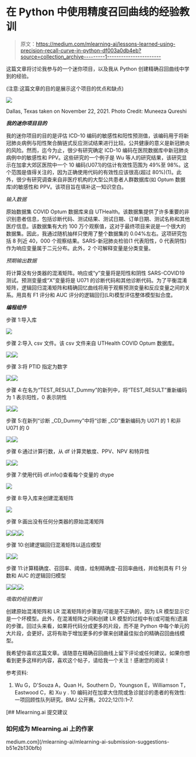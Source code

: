 # 在 Python 中使用精度召回曲线的经验教训

> 原文：<https://medium.com/mlearning-ai/lessons-learned-using-precision-recall-curve-in-python-df003a0db4eb?source=collection_archive---------1----------------------->

这篇文章将讨论我参与的一个迷你项目，以及我从 Python 创建精确召回曲线中学到的经验。

(注意:这篇文章的目的是展示这个项目的优点和缺点)

![](img/5c4d84885d641c462ef50d9d6348c9a0.png)

Dallas, Texas taken on November 22, 2021\. Photo Credit: Muneeza Qureshi

***我的迷你项目目的***

我的迷你项目的目的是评估 ICD-10 编码的敏感性和阳性预测值，该编码用于将新冠肺炎病例与阳性聚合酶链式反应测试结果进行比较。公共健康的意义是新冠肺炎的风险。然而，迄今为止，很少有研究确定 ICD-10 编码在医院数据库中新冠肺炎病例中的敏感性和 PPV。这些研究的一个例子是 Wu 等人的研究结果，该研究显示在加拿大郊区医院中一个 10 编码(U07.1)的估计有效性范围为 49%至 98%。这个范围是值得关注的，因为正确使用代码的有效性应该很高(超过 80%)(1)。此外，很少有研究调查来自非医疗机构的大型公共患者人群数据库(如 Optum 数据库)的敏感性和 PPV。该项目旨在填补这一知识空白。

*输入数据*

原始数据集 COVID Optum 数据库来自 UTHealth。该数据集提供了许多重要的非识别患者信息，包括诊断代码、测试结果、测试日期、订单日期、测试名称和其他医疗信息。该数据集有大约 100 万个观察值，这对于最终项目来说是一个很大的数据集。因此，我通过随机抽样只使用了整个数据集的 0.04%左右。这项研究包括 8 列近 40，000 个观察结果。SARS-新冠肺炎检验(1 代表阳性，0 代表阴性)作为响应变量属于二元分布。此外，2 个可解释变量是分类变量。

*预期输出数据*

将计算没有分类器的混淆矩阵。响应或“y”变量将是阳性和阴性 SARS-COVID19 测试。预测变量或“X”变量将是 U071 的诊断代码和其他诊断代码。为了平衡混淆矩阵，逻辑回归混淆矩阵和精确回忆曲线将用于观察预测变量和反应变量之间的关系。用具有 F1 评分和 AUC 评分的逻辑回归(LR)模型评估整体模型拟合度。

***编程组件***

步骤 1:导入库

![](img/ecf1fb7dfdf3e4904870c39b943dfe0c.png)

步骤 2:导入 csv 文件。该 csv 文件来自 UTHealth COVID Optum 数据库。

![](img/5b1405633022afd515a3319003015910.png)![](img/81799bb45777394f438d86cc1e2994cb.png)

步骤 3:将 PTID 指定为数字

![](img/464c897258b571f3dccfdf7a6a6fefbc.png)![](img/7800049678dfe98b5f75a9f058bf1ed7.png)

步骤 4:在名为“TEST_RESULT_Dummy”的新列中，将“TEST_RESULT”重新编码为 1 表示阳性，0 表示阴性

![](img/67ba3cff708d8bd550b12593dd24ce04.png)![](img/e0346af7b74ac5db1ef9d69e3142d747.png)

步骤 5:在新列“诊断 _CD_Dummy”中将“诊断 _CD”重新编码为 U071 的 1 和非 U071 的 0

![](img/562fa5654c98254da8c56ba718df3de0.png)![](img/85a8a6444c157a0a6f00aecba7c78b17.png)

步骤 6:通过计算行数，从 df 计算灵敏度、PPV、NPV 和特异性

![](img/fe90d75a855763528824fc4259545ccf.png)![](img/ed85c2206f4ee83482006b47da59085e.png)

步骤 7:使用代码 df.info()查看每个变量的 dtype

![](img/da5c13c6d75c15ea0a4a8af6cf5f1735.png)

步骤 8:导入库来创建混淆矩阵

![](img/963bb5b6388ad4ee42219132dcfa6400.png)

步骤 9:画出没有任何分类器的原始混淆矩阵

![](img/6881104177db57029fb23330aca4fe23.png)![](img/f36076a3eca1cb6b9f4c6009866ae5b2.png)![](img/480bccdf26383d2e05c5fbc82b2210b8.png)

步骤 10:创建逻辑回归混淆矩阵以适应模型

![](img/96a35e5629cdbf5a99af34957d517ab3.png)![](img/da3cf9725da42806c0fece64c3107b1f.png)

步骤 11:计算精确度、召回率、阈值，绘制精确度-召回率曲线，并绘制具有 F1 分数和 AUC 的逻辑回归模型

![](img/b7bf63b960b36b90e3612533c90f1ec3.png)![](img/e311af5dfc94e5a403a98f096930dade.png)![](img/73cf62c733aafdbb3e0808ec181fc1eb.png)

*吸取的经验教训*

创建原始混淆矩阵和 LR 混淆矩阵的步骤是/可能是不正确的，因为 LR 模型显示它是一个坏模型。此外，在混淆矩阵之间和创建 LR 模型的过程中有(或可能有)遗漏的步骤。回过头来看，如果将代码分成更多的片段，而不是 Python 中每个单元的大片段，会更好。这将有助于增加更多的步骤来创建最佳拟合的精确召回曲线模型。

我希望你喜欢这篇文章。请随意在精确召回曲线上留下评论或任何建议。如果你想看到更多这样的内容，喜欢这个帖子，请给我一个关注！感谢您的阅读！

参考资料:

1.  Wu G，D'Souza A，Quan H，Southern D，Youngson E，Williamson T，Eastwood C，和 Xu y . 10 编码对在加拿大住院或急诊就诊的患者的有效性:一项回顾性队列研究。BMJ 公开赛。2022;12(1):1–7.

[](/mlearning-ai/mlearning-ai-submission-suggestions-b51e2b130bfb) [## Mlearning.ai 提交建议

### 如何成为 Mlearning.ai 上的作家

medium.com](/mlearning-ai/mlearning-ai-submission-suggestions-b51e2b130bfb)